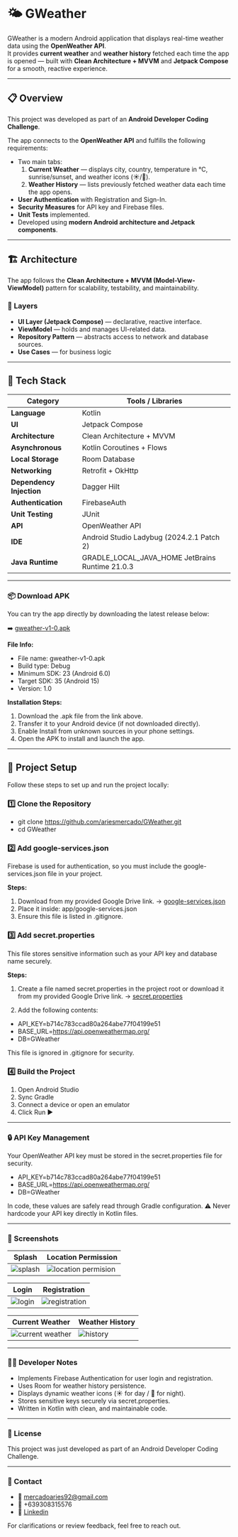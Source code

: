 # 🌤️ GWeather

GWeather is a modern Android application that displays real-time weather data using the **OpenWeather API**.  
It provides **current weather** and **weather history** fetched each time the app is opened — built with **Clean Architecture + MVVM** and **Jetpack Compose** for a smooth, reactive experience.

---

## 📋 Overview

This project was developed as part of an **Android Developer Coding Challenge**.

The app connects to the **OpenWeather API** and fulfills the following requirements:

- Two main tabs:
  1. **Current Weather** — displays city, country, temperature in °C, sunrise/sunset, and weather icons (☀️/🌙).
  2. **Weather History** — lists previously fetched weather data each time the app opens.
- **User Authentication** with Registration and Sign-In.
- **Security Measures** for API key and Firebase files.
- **Unit Tests** implemented.
- Developed using **modern Android architecture and Jetpack components**.

---

## 🏗️ Architecture

The app follows the **Clean Architecture + MVVM (Model-View-ViewModel)** pattern for scalability, testability, and maintainability.

### 🧩 Layers
- **UI Layer (Jetpack Compose)** — declarative, reactive interface.
- **ViewModel** — holds and manages UI-related data.
- **Repository Pattern** — abstracts access to network and database sources.
- **Use Cases** — for business logic

---

## 🧰 Tech Stack

| Category | Tools / Libraries                               |
|-----------|-------------------------------------------------|
| **Language** | Kotlin                                          |
| **UI** | Jetpack Compose                                 |
| **Architecture** | Clean Architecture + MVVM                       |
| **Asynchronous** | Kotlin Coroutines + Flows                       |
| **Local Storage** | Room Database                                   |
| **Networking** | Retrofit + OkHttp                               |
| **Dependency Injection** | Dagger Hilt                                     |
| **Authentication** | FirebaseAuth                                    |
| **Unit Testing** | JUnit                                           |
| **API** | OpenWeather API                                 |
| **IDE** | Android Studio Ladybug (2024.2.1 Patch 2)       |
| **Java Runtime** | GRADLE_LOCAL_JAVA_HOME JetBrains Runtime 21.0.3 |

---

### 📦 Download APK

You can try the app directly by downloading the latest release below:

➡️ [gweather-v1-0.apk](https://drive.google.com/file/d/17dattFFhsdMrDnGAsDdvy6RZECAjD1ej/view?usp=sharing)

**File Info:**

- File name: gweather-v1-0.apk
- Build type: Debug
- Minimum SDK: 23 (Android 6.0)
- Target SDK: 35 (Android 15)
- Version: 1.0


**Installation Steps:**

1. Download the .apk file from the link above.
2. Transfer it to your Android device (if not downloaded directly).
3. Enable Install from unknown sources in your phone settings.
4. Open the APK to install and launch the app.

---

## 🚀 Project Setup

Follow these steps to set up and run the project locally:

### 1️⃣ Clone the Repository
- git clone https://github.com/ariesmercado/GWeather.git
- cd GWeather

### 2️⃣ Add google-services.json
Firebase is used for authentication, so you must include the google-services.json file in your project.

**Steps:**

1. Download from my provided Google Drive link. -> [google-services.json](https://drive.google.com/file/d/1FncQuNSv47rV3FmEbGKs6ukwKPtyHrRy/view?usp=sharing)
2. Place it inside: app/google-services.json
3. Ensure this file is listed in .gitignore.

### 3️⃣ Add secret.properties
This file stores sensitive information such as your API key and database name securely.

**Steps:**
1. Create a file named secret.properties in the project root
or download it from my provided Google Drive link. -> [secret.properties](https://drive.google.com/file/d/1rm-75v7yPoBVBEjw8zAHXeyTgRrYkDBU/view?usp=sharing)

2. Add the following contents:
- API_KEY=b714c783ccad80a264abe77f04199e51
- BASE_URL=https://api.openweathermap.org/
- DB=GWeather

This file is ignored in .gitignore for security.

### 4️⃣ Build the Project

1. Open Android Studio
2. Sync Gradle
3. Connect a device or open an emulator
4. Click Run ▶️

---

### 🔒 API Key Management
Your OpenWeather API key must be stored in the secret.properties file for security.

- API_KEY=b714c783ccad80a264abe77f04199e51
- BASE_URL=https://api.openweathermap.org/
- DB=GWeather

In code, these values are safely read through Gradle configuration.
⚠️ Never hardcode your API key directly in Kotlin files.

---

### 📱 Screenshots

| Splash | Location Permission |
| ------- | ------------------- |
| ![splash](https://github.com/user-attachments/assets/d22fb6e8-9728-401b-b983-d906e1801c42) | ![location permision](https://github.com/user-attachments/assets/2756e6e7-605d-4afd-9e4f-c29c060fc77a) |

| Login | Registration |
| ------ | ------------- |
| ![login](https://github.com/user-attachments/assets/691abee2-ae5c-4286-b9fd-d50652da5bbe) | ![registration](https://github.com/user-attachments/assets/56f441e3-799d-4b62-8490-c518ee478a44) |

| Current Weather | Weather History |
| ---------------- | ---------------- |
| ![current weather](https://github.com/user-attachments/assets/d2b546a1-cd12-422e-b98c-31880d17bd20) | ![history](https://github.com/user-attachments/assets/60fdc9da-8b20-4e93-99c5-fa83ecc9df8d) |


---

### 🧑‍💻 Developer Notes

- Implements Firebase Authentication for user login and registration.
- Uses Room for weather history persistence.
- Displays dynamic weather icons (☀️ for day / 🌙 for night).
- Stores sensitive keys securely via secret.properties.
- Written in Kotlin with clean, and maintainable code.

---

### 🪪 License
This project was just developed as part of an Android Developer Coding Challenge.

---

### 💬 Contact
- 📧 mercadoaries92@gmail.com
- 📱 +639308315576
- 💼 [Linkedin](https://www.linkedin.com/in/aries-mercado-0606a2207/)

For clarifications or review feedback, feel free to reach out.
